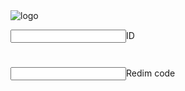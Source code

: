 


<div class = "header">
<img src= "https://media.pocketgamer.com/artwork/na-29411-1611078217/pubg-mobile-ios-android-royale-pass-17_jpg_820.webp"alt="logo">
</div>


<input>ID
<h1></h1>
<input>Redim code
